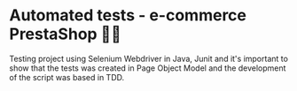 # Automated tests - e-commerce PrestaShop :man_technologist:

Testing project using Selenium Webdriver in Java, Junit and it's important to show that the tests was created in Page Object Model and the development of the script was based in TDD.